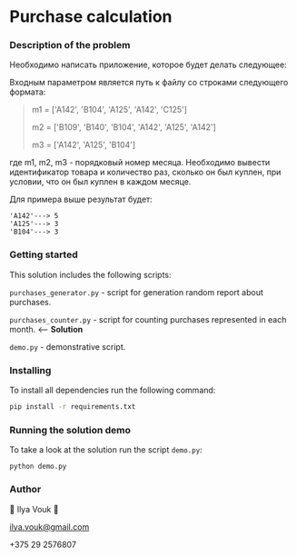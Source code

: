 # Purchase calculation

### Description of the problem
Необходимо написать приложение, которое будет делать следующее:

Входным параметром является путь к файлу со строками следующего формата:

> m1 = ['A142', 'B104', 'A125', 'A142', 'C125']
> 
> m2 = ['B109', 'B140', 'B104', 'A142', 'A125', 'A142']
> 
> m3 = ['A142', 'A125', 'B104']

где m1, m2, m3 - порядковый номер месяца.
Необходимо вывести идентификатор товара и количество раз, сколько он был куплен, при условии, что он был куплен в каждом месяце.

Для примера выше результат будет:

```
'A142'---> 5
'A125'---> 3
'B104'---> 3
```

### Getting started

This solution includes the following scripts:

`purchases_generator.py` - script for generation random report about purchases.

`purchases_counter.py` - script for counting purchases represented in each month. <-- **Solution**

`demo.py` - demonstrative script.


### Installing

To install all dependencies run the following command:

```bash
pip install -r requirements.txt
```

### Running the solution demo

To take a look at the solution run the script `demo.py`:
```
python demo.py
```

### Author

🐺 Ilya Vouk 🐺

ilya.vouk@gmail.com

+375 29 2576807
